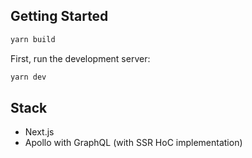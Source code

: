  ## Getting Started

 ```bash
yarn build
```

First, run the development server:

```bash
yarn dev
```

## Stack

- Next.js 
- Apollo with GraphQL (with SSR HoC implementation)

